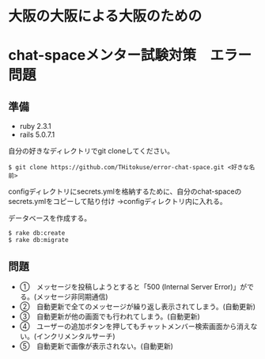 # 大阪の大阪による大阪のための
# chat-spaceメンター試験対策　エラー問題

## 準備

- ruby 2.3.1
- rails 5.0.7.1

自分の好きなディレクトリでgit cloneしてください。
```text:作業場所　ターミナル
$ git clone https://github.com/THitokuse/error-chat-space.git <好きな名前>
```

configディレクトリにsecrets.ymlを格納するために、自分のchat-spaceのsecrets.ymlをコピーして貼り付け
→configディレクトリ内に入れる。

データベースを作成する。
```text:作業場所　ターミナル
$ rake db:create
$ rake db:migrate
```


## 問題
- ①　メッセージを投稿しようとすると「500 (Internal Server Error)」がでる。(メッセージ非同期通信)
- ②　自動更新で全てのメッセージが繰り返し表示されてしまう。(自動更新)
- ③　自動更新が他の画面でも行われてしまう。(自動更新)
- ④　ユーザーの追加ボタンを押してもチャットメンバー検索画面から消えない。(インクリメンタルサーチ)
- ⑤　自動更新で画像が表示されない。(自動更新)
